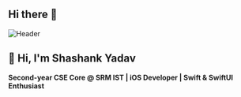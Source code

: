 ## Hi there 👋

<!-- Banner -->
<!-- Banner -->
![Header](https://raw.githubusercontent.com/your-username/your-repo/main/assets/header.png)

## 👋 Hi, I'm Shashank Yadav  
**Second-year CSE Core @ SRM IST | iOS Developer | Swift & SwiftUI Enthusiast**


<!--
**ShashankYadav28/ShashankYadav28** is a ✨ _special_ ✨ repository because its `README.md` (this file) appears on your GitHub profile.

Here are some ideas to get you started:

- 🔭 I’m currently working on ...
- 🌱 I’m currently learning ...
- 👯 I’m looking to collaborate on ...
- 🤔 I’m looking for help with ...
- 💬 Ask me about ...
- 📫 How to reach me: ...
- 😄 Pronouns: ...
- ⚡ Fun fact: ...
-->

